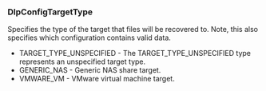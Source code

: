### DlpConfigTargetType
Specifies the type of the target that files will be recovered
to. Note, this also specifies which configuration contains valid data.

- TARGET_TYPE_UNSPECIFIED - The TARGET_TYPE_UNSPECIFIED type represents an unspecified target type.
- GENERIC_NAS - Generic NAS share target.
- VMWARE_VM - VMware virtual machine target.
